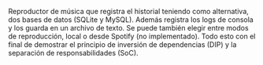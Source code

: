 Reproductor de música que registra el historial teniendo como alternativa, dos bases de datos (SQLite y MySQL). Además registra los logs de consola y los guarda en un archivo de texto. Se puede también elegir entre modos de reproducción, local o desde Spotify (no implementado). Todo esto con el final de demostrar el principio de inversión de dependencias (DIP) y la separación de responsabilidades (SoC).